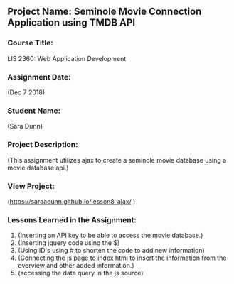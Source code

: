 ## Project Name:  Seminole Movie Connection Application using TMDB API

### Course Title:
LIS 2360:  Web Application Development

### Assignment Date:  
(Dec 7 2018)

### Student Name:  
(Sara Dunn)

### Project Description:
(This assignment utilizes ajax to create a seminole movie database using a movie database api.)

### View Project:
(https://saraadunn.github.io/lesson8_ajax/.)

### Lessons Learned in the Assignment:
1. (Inserting an API key to be able to access the movie database.)
2. (Inserting jquery code using the $)
3. (Using ID's using # to shorten the code to add new information)
4. (Connecting the js page to index html to insert the information from the overview and other added information.)
5. (accessing the data query in the js source)